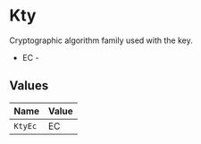 # Kty

Cryptographic algorithm family used with the key.
* EC - 


## Values

| Name    | Value   |
| ------- | ------- |
| `KtyEc` | EC      |